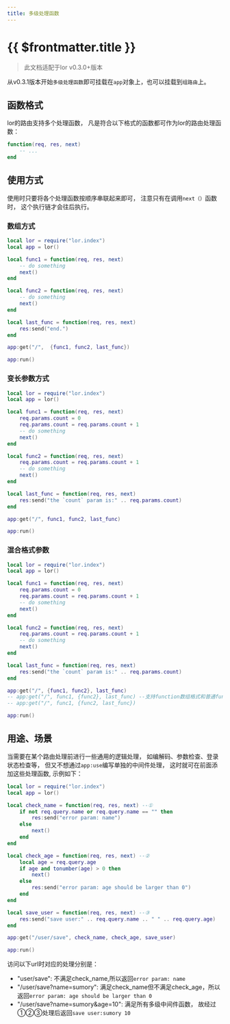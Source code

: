 ```yaml
---
title: 多级处理函数
---
```


# {{ $frontmatter.title }}


>此文档适配于lor v0.3.0+版本

从v0.3.1版本开始`多级处理函数`即可挂载在`app`对象上，也可以挂载到`组路由`上。

## 函数格式

lor的路由支持多个处理函数， 凡是符合以下格式的函数都可作为lor的路由处理函数：

```lua
function(req, res, next)
    -- ...
end
```

## 使用方式

使用时只要将各个处理函数按顺序串联起来即可， 注意只有在调用`next（）`函数时， 这个执行链才会往后执行。

### 数组方式

```lua
local lor = require("lor.index")
local app = lor()

local func1 = function(req, res, next)
    -- do something
    next()
end

local func2 = function(req, res, next)
    -- do something
    next()
end

local last_func = function(req, res, next)
    res:send("end.")
end

app:get("/",  {func1, func2, last_func})

app:run()
```

### 变长参数方式

```lua
local lor = require("lor.index")
local app = lor()

local func1 = function(req, res, next)
    req.params.count = 0
    req.params.count = req.params.count + 1
    -- do something
    next()
end

local func2 = function(req, res, next)
    req.params.count = req.params.count + 1
    -- do something
    next()
end

local last_func = function(req, res, next)
    res:send("the `count` param is:" .. req.params.count)
end

app:get("/", func1, func2, last_func)

app:run()
```

### 混合格式参数

```lua
local lor = require("lor.index")
local app = lor()

local func1 = function(req, res, next)
    req.params.count = 0
    req.params.count = req.params.count + 1
    -- do something
    next()
end

local func2 = function(req, res, next)
    req.params.count = req.params.count + 1
    -- do something
    next()
end

local last_func = function(req, res, next)
    res:send("the `count` param is:" .. req.params.count)
end

app:get("/", {func1, func2}, last_func)
-- app:get("/", func1, {func2}, last_func) --支持function数组格式和普通function混合
-- app:get("/", func1, {func2, last_func})

app:run()
```

## 用途、场景

当需要在某个路由处理前进行一些通用的逻辑处理， 如编解码、参数检查、登录状态检查等， 但又不想通过`app:use`编写单独的中间件处理， 这时就可在前面添加这些处理函数, 示例如下：

```lua
local lor = require("lor.index")
local app = lor()

local check_name = function(req, res, next) --①
    if not req.query.name or req.query.name == "" then
        res:send("error param: name")
    else
        next()
    end
end

local check_age = function(req, res, next) --②
    local age = req.query.age
    if age and tonumber(age) > 0 then
        next()
    else
        res:send("error param: age should be larger than 0")
    end
end

local save_user = function(req, res, next) --③
    res:send("save user:" .. req.query.name .. " " .. req.query.age)
end

app:get("/user/save", check_name, check_age, save_user)

app:run()
```

访问以下url时对应的处理分别是：

- "user/save": 不满足check_name,所以返回`error param: name`
- "/user/save?name=sumory": 满足check_name但不满足check_age，所以返回`error param: age should be larger than 0`
- "/user/save?name=sumory&age=10": 满足所有多级中间件函数， 故经过①②③处理后返回`save user:sumory 10`

